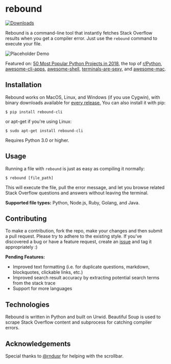 # rebound

[![Downloads](http://pepy.tech/badge/rebound-cli)](http://pepy.tech/count/rebound-cli)

Rebound is a command-line tool that instantly fetches Stack Overflow results when you get a compiler error. Just use the `rebound` command to execute your file.

![Placeholder Demo](demo.gif)

Featured on: [50 Most Popular Python Projects in 2018](https://boostlog.io/@bily809/50-most-popular-python-projects-in-2018-5aea8e1c47018500491f4361), the top of [r/Python](https://www.reddit.com/r/Python/comments/8cwq72/i_made_a_commandline_tool_that_instantly_fetches/), [awesome-cli-apps](https://github.com/agarrharr/awesome-cli-apps), [awesome-shell](https://github.com/alebcay/awesome-shell), [terminals-are-sexy](https://github.com/k4m4/terminals-are-sexy), and [awesome-mac](https://github.com/jaywcjlove/awesome-mac).

## Installation

Rebound works on MacOS, Linux, and Windows (if you use Cygwin), with binary downloads available for [every release.](https://github.com/shobrook/rebound/releases) You can also install it with pip:

`$ pip install rebound-cli`

or apt-get if you're using Linux:

`$ sudo apt-get install rebound-cli`

Requires Python 3.0 or higher.

## Usage

Running a file with `rebound` is just as easy as compiling it normally:

`$ rebound [file_path]`

This will execute the file, pull the error message, and let you browse related Stack Overflow questions and answers without leaving the terminal.

__Supported file types:__ Python, Node.js, Ruby, Golang, and Java.

## Contributing

To make a contribution, fork the repo, make your changes and then submit a pull request. Please try to adhere to the existing style. If you've discovered a bug or have a feature request, create an [issue](https://github.com/shobrook/rebound/issues/new) and tag it appropriately :)

__Pending Features:__
* Improved text formatting (i.e. for duplicate questions, markdown, blockquotes, clickable links, etc.)
* Improved search result accuracy by extracting potential search terms from the stack trace
* Support for more languages

## Technologies

Rebound is written in Python and built on Urwid. Beautiful Soup is used to scrape Stack Overflow content and subprocess for catching compiler errors.

## Acknowledgements

Special thanks to [@rndusr](https://github.com/rndusr) for helping with the scrollbar.
